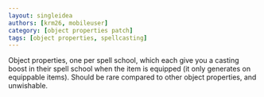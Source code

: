 ```yaml
---
layout: singleidea
authors: [krm26, mobileuser]
category: [object properties patch]
tags: [object properties, spellcasting]
---
```

Object properties, one per spell school, which each give you a casting boost in
their spell school when the item is equipped (it only generates on equippable
items). Should be rare compared to other object properties, and unwishable.
